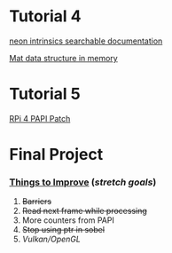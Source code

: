 # Tutorial 4

[neon intrinsics searchable documentation](https://developer.arm.com/architectures/instruction-sets/intrinsics/#f:@navigationhierarchiessimdisa=[Neon])

[Mat data structure in memory](https://github.com/opencv/opencv/issues/8304)

# Tutorial 5

[RPi 4 PAPI Patch](https://github.com/cothan/PAPI_ARMv8_Cortex_A72/tree/main)

# Final Project

### <ins>Things to Improve</ins>  (*stretch goals*)
1. ~~Barriers~~
2. ~~Read next frame while processing~~
3. More counters from PAPI
4. ~~Stop using ptr in sobel~~
5. *Vulkan/OpenGL*
